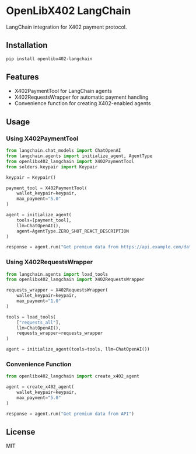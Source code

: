 # OpenLibX402 LangChain

LangChain integration for X402 payment protocol.

## Installation

```bash
pip install openlibx402-langchain
```

## Features

- X402PaymentTool for LangChain agents
- X402RequestsWrapper for automatic payment handling
- Convenience function for creating X402-enabled agents

## Usage

### Using X402PaymentTool

```python
from langchain.chat_models import ChatOpenAI
from langchain.agents import initialize_agent, AgentType
from openlibx402_langchain import X402PaymentTool
from solders.keypair import Keypair

keypair = Keypair()

payment_tool = X402PaymentTool(
    wallet_keypair=keypair,
    max_payment="5.0"
)

agent = initialize_agent(
    tools=[payment_tool],
    llm=ChatOpenAI(),
    agent=AgentType.ZERO_SHOT_REACT_DESCRIPTION
)

response = agent.run("Get premium data from https://api.example.com/data")
```

### Using X402RequestsWrapper

```python
from langchain.agents import load_tools
from openlibx402_langchain import X402RequestsWrapper

requests_wrapper = X402RequestsWrapper(
    wallet_keypair=keypair,
    max_payment="1.0"
)

tools = load_tools(
    ["requests_all"],
    llm=ChatOpenAI(),
    requests_wrapper=requests_wrapper
)

agent = initialize_agent(tools=tools, llm=ChatOpenAI())
```

### Convenience Function

```python
from openlibx402_langchain import create_x402_agent

agent = create_x402_agent(
    wallet_keypair=keypair,
    max_payment="5.0"
)

response = agent.run("Get premium data from API")
```

## License

MIT
